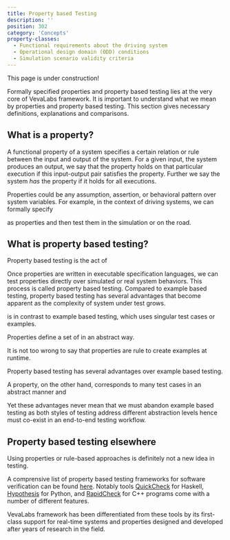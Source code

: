 ```yaml
---
title: Property based Testing
description: ''
position: 302
category: 'Concepts'
property-classes: 
  - Functional requirements about the driving system
  - Operational design domain (ODD) conditions 
  - Simulation scenario validity criteria 
---
```


<alert type="warning">
This page is under construction!
</alert>

Formally specified properties and property based testing lies at the very core of VevaLabs framework. It is important to understand what we mean by properties and property based testing. This section gives necessary definitions, explanations and comparisons. 

## What is a property?

A functional property of a system specifies a certain relation or rule between the input and output of the system. For a given input, the system produces an output, we say that the property holds on that particular execution if this input-output pair satisfies the property. Further we say the system _has_ the property if it holds for all executions. 

Properties could be any assumption, assertion, or behavioral pattern over system variables. For example, in the context of driving systems, we can formally specify

<list :items="property-classes"></list>

as properties and then test them in the simulation or on the road.

## What is property based testing?

Property based testing is the act of 

Once properties are written in executable specification languages, we can test properties directly over simulated or real system behaviors. This process is called property based testing. Compared to example based testing, property based testing has several advantages that become apparent as the complexity of system under test grows.

is in contrast to example based testing, which uses singular test cases or examples.

Properties define a set of in an abstract way. 

It is not too wrong to say that properties are rule to create examples at runtime.

Property based testing has several advantages over example based testing. 

A property, on the other hand, corresponds to many test cases in an abstract manner and 

Yet these advantages never mean that we must abandon example based testing as both styles of testing address different abstraction levels hence must co-exist in an end-to-end testing workflow.

## Property based testing elsewhere

Using properties or rule-based approaches is definitely not a new idea in testing. 

A comprensive list of property based testing frameworks for software verification can be found [here](https://github.com/jmid/pbt-frameworks). Notably tools [QuickCheck](https://github.com/nick8325/quickcheck) for Haskell, [Hypothesis](https://github.com/HypothesisWorks/hypothesis) for Python, and [RapidCheck](https://github.com/emil-e/rapidcheck/) for C++ programs come with a number of different features. 

VevaLabs framework has been differentiated from these tools by its first-class support for real-time systems and properties designed and developed after years of research in the field.


